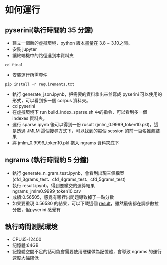 # 如何運行

## pyserini(執行時間約 35 分鐘)

* 建立一個新的虛擬環境，python 版本盡量在 3.8 ~ 3.10之間。
* 安裝 jupyter
* 讓終端機中的路徑進到本資料夾
```shell
cd final
```
* 安裝運行所需套件
```shell
pip install -r requirements.txt
```
* 執行 generate_json.ipynb，把需要的資料拿出來並寫成 pyserini 可以使用的形式，可以看到多一個 corpus 資料夾。
* cd pyserini
* 在虛擬環境下 run build_index_sparse.sh 中的指令，可以看到多一個 indexes 資料夾。
* 運行 sparse.ipynb 後可以得到一份 rusult (jmlm_0.9999_token10.pkl)，這是透過 JMLM 這個搜尋方式下，可以找到的每個 session 的前一百名推薦結果
* 將 jmlm_0.9999_token10.pkl 拖入 ngrams 資料夾底下

## ngrams (執行時間約 5 分鐘)

* 執行 generate_n_gram_test.ipynb，會看到出現三個檔案(cfd_3grams_test、cfd_4grams_test、cfd_5grams_test)
* 執行 result.ipynb，得到要繳交的運算結果 ngrams_jmlm0.9999_token10.csv
* 成績:0.56505，感覺有哪裡出問題導致掉了一點分數
* 如果要重現 0.56580 的結果，可以下載這個 [result](https://drive.google.com/file/d/1z9GoLsC7ze_thaXWuKJArxhWjmrpVXU0/view?usp=drive_link)，雖然最後都在調參數拉分數，但pyserini 感覺有

## 執行時間測試環境

* CPU:i5-12400
* 記憶體:64GB
* 記憶體空間不足的話可能會需要使用硬碟做為記憶體，會導致 ngrams 的運行速度大幅降低
